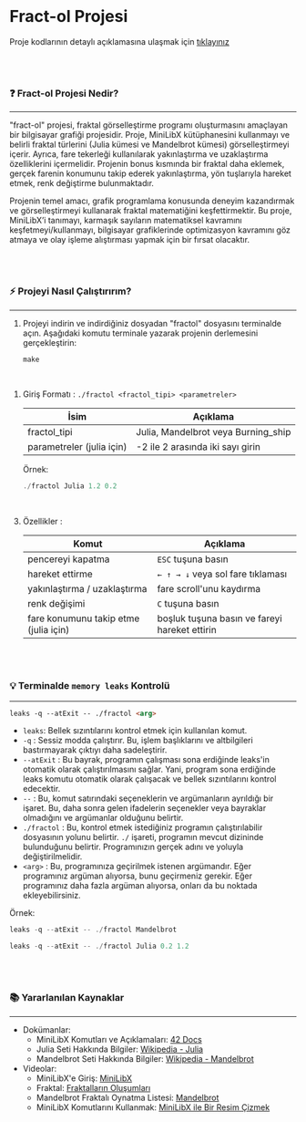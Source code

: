 <br>

# Fract-ol Projesi
Proje kodlarının detaylı açıklamasına ulaşmak için [tıklayınız](https://github.com/nisaunnu/42_School_Curses/tree/fractol/fractol_with_code_explanations)

<br></br>

### ❓ Fract-ol Projesi Nedir?
---
"fract-ol" projesi, fraktal görselleştirme programı oluşturmasını amaçlayan bir bilgisayar grafiği projesidir. Proje, MiniLibX kütüphanesini kullanmayı ve belirli fraktal türlerini (Julia kümesi ve Mandelbrot kümesi) görselleştirmeyi içerir. Ayrıca, fare tekerleği kullanılarak yakınlaştırma ve uzaklaştırma özelliklerini içermelidir. Projenin bonus kısmında bir fraktal daha eklemek, gerçek farenin konumunu takip ederek yakınlaştırma, yön tuşlarıyla hareket etmek, renk değiştirme bulunmaktadır.

Projenin temel amacı, grafik programlama konusunda deneyim kazandırmak ve görselleştirmeyi kullanarak fraktal matematiğini keşfettirmektir. Bu proje, MiniLibX’i tanımayı, karmaşık sayıların matematiksel kavramını keşfetmeyi/kullanmayı, bilgisayar grafiklerinde optimizasyon kavramını göz atmaya ve olay işleme alıştırması yapmak için bir fırsat olacaktır.

<br></br>

### ⚡️ Projeyi Nasıl Çalıştırırım?
---

1. Projeyi indirin ve indirdiğiniz dosyadan "fractol" dosyasını terminalde açın. Aşağıdaki komutu terminale yazarak projenin derlemesini gerçekleştirin:

	```rust
	make
	```
<br>

1. Giriş Formatı : `./fractol <fractol_tipi> <parametreler>`

	|İsim                     |Açıklama                           |
	|---                      |---                                |
	|fractol_tipi             |Julia, Mandelbrot veya Burning_ship|
	|parametreler (julia için)| -2 ile 2 arasında iki sayı girin  |

	Örnek:
	```rust
	./fractol Julia 1.2 0.2
	```

<br>

3. Özellikler :

	|Komut                                |Açıklama                                      |
	|---                                  |---                                           |
	|pencereyi kapatma                    | `ESC` tuşuna basın                           |
	|hareket ettirme                      | `← ↑ → ↓` veya sol fare tıklaması            |
	|yakınlaştırma / uzaklaştırma         | fare scroll'unu kaydırma                     |
	|renk değişimi                        | `C` tuşuna basın                             |
	|fare konumunu takip etme (julia için)| boşluk tuşuna basın ve fareyi hareket ettirin|
<br></br>

### 💡 Terminalde `memory leaks` Kontrolü
---

```markdown
leaks -q --atExit -- ./fractol <arg>
```

* `leaks`: Bellek sızıntılarını kontrol etmek için kullanılan komut.
* `-q` : Sessiz modda çalıştırır. Bu, işlem başlıklarını ve altbilgileri bastırmayarak çıktıyı daha sadeleştirir.
* `--atExit` : Bu bayrak, programın çalışması sona erdiğinde leaks'in otomatik olarak çalıştırılmasını sağlar. Yani, program sona erdiğinde leaks komutu otomatik olarak çalışacak ve bellek sızıntılarını kontrol edecektir.
* `--` : Bu, komut satırındaki seçeneklerin ve argümanların ayrıldığı bir işaret. Bu, daha sonra gelen ifadelerin seçenekler veya bayraklar olmadığını ve argümanlar olduğunu belirtir.
* `./fractol` : Bu, kontrol etmek istediğiniz programın çalıştırılabilir dosyasının yolunu belirtir. `./` işareti, programın mevcut dizininde bulunduğunu belirtir. Programınızın gerçek adını ve yoluyla değiştirilmelidir.
* `<arg>` : Bu, programınıza geçirilmek istenen argümandır. Eğer programınız argüman alıyorsa, bunu geçirmeniz gerekir. Eğer programınız daha fazla argüman alıyorsa, onları da bu noktada ekleyebilirsiniz.

Örnek:
```rust
leaks -q --atExit -- ./fractol Mandelbrot
```
```rust
leaks -q --atExit -- ./fractol Julia 0.2 1.2
```
<br></br>

### 📚 Yararlanılan Kaynaklar
---

* Dokümanlar:
	* MiniLibX Komutları ve Açıklamaları: [42 Docs](https://harm-smits.github.io/42docs/libs/minilibx/prototypes.html)
	* Julia Seti Hakkında Bilgiler: [Wikipedia - Julia](https://en.wikipedia.org/wiki/Julia_set)
	* Mandelbrot Seti Hakkında Bilgiler: [Wikipedia - Mandelbrot](https://en.wikipedia.org/wiki/Mandelbrot_set)
* Videolar:
	* MiniLibX'e Giriş: [MiniLibX](https://www.youtube.com/watch?v=bYS93r6U0zg&list=PLm0eL6m0aMkV4C9SxaFLvCBgeF5tRIT6Z&index=2)
	* Fraktal: [Fraktalların Oluşumları](https://www.youtube.com/watch?v=wUlVFYJIUNA)
	* Mandelbrot Fraktalı Oynatma Listesi: [Mandelbrot](https://www.youtube.com/playlist?list=PLt5AfwLFPxWL7NpD_DKO28XhS0Ugctkpu)
	* MiniLibX Komutlarını Kullanmak: [MiniLibX ile Bir Resim Çizmek](https://www.youtube.com/watch?v=9eAPbNUQD1Y&list=PLm0eL6m0aMkV4C9SxaFLvCBgeF5tRIT6Z&index=3)
